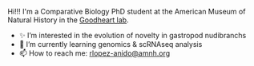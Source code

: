 
Hi!!! I'm a Comparative Biology PhD student at the American Museum of Natural History in the [Goodheart lab](https://www.goodheartlab.com/). 

- ✨ I’m interested in the evolution of novelty in gastropod nudibranchs 
- 🌱 I’m currently learning genomics & scRNAseq analysis
- 📫 How to reach me: rlopez-anido@amnh.org

